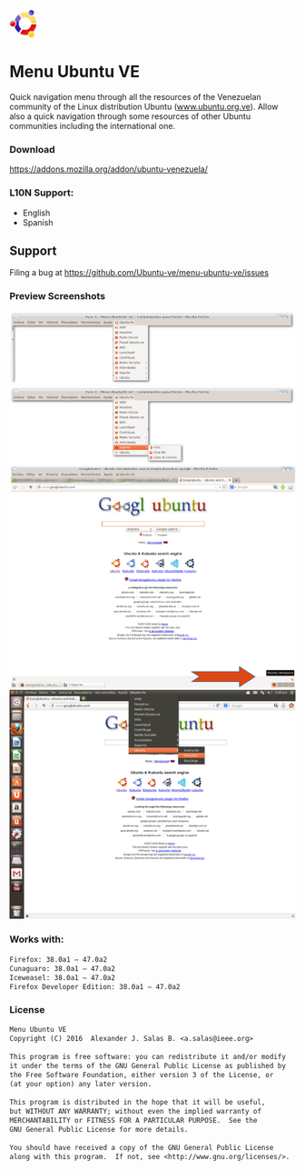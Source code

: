![ubuntuve-logo](https://raw.githubusercontent.com/Ubuntu-ve/menu-ubuntu-ve/master/press/logo/ubuntuve_logo.png "ubuntuve")
# Menu Ubuntu VE
Quick navigation menu through all the resources of the Venezuelan community of the Linux distribution Ubuntu (www.ubuntu.org.ve). Allow also a quick navigation through some resources of other Ubuntu communities including the international one.

### Download
https://addons.mozilla.org/addon/ubuntu-venezuela/

### L10N Support:
* English
* Spanish

## Support
Filing a bug at https://github.com/Ubuntu-ve/menu-ubuntu-ve/issues

### Preview Screenshots
![ubuntuve-png](https://raw.githubusercontent.com/Ubuntu-ve/menu-ubuntu-ve/master/press/screens/100740.png "ubuntuve") <br/>
![ubuntuve-png](https://raw.githubusercontent.com/Ubuntu-ve/menu-ubuntu-ve/master/press/screens/100742.png "ubuntuve") <br/>
![ubuntuve-png](https://raw.githubusercontent.com/Ubuntu-ve/menu-ubuntu-ve/master/press/screens/100744.png "ubuntuve") <br/>
![ubuntuve-png](https://raw.githubusercontent.com/Ubuntu-ve/menu-ubuntu-ve/master/press/screens/100750.png "ubuntuve")

### Works with:

    Firefox: 38.0a1 – 47.0a2
    Cunaguaro: 38.0a1 – 47.0a2
    Iceweasel: 38.0a1 – 47.0a2
    Firefox Developer Edition: 38.0a1 – 47.0a2

### License
    Menu Ubuntu VE
    Copyright (C) 2016  Alexander J. Salas B. <a.salas@ieee.org>

    This program is free software: you can redistribute it and/or modify
    it under the terms of the GNU General Public License as published by
    the Free Software Foundation, either version 3 of the License, or
    (at your option) any later version.

    This program is distributed in the hope that it will be useful,
    but WITHOUT ANY WARRANTY; without even the implied warranty of
    MERCHANTABILITY or FITNESS FOR A PARTICULAR PURPOSE.  See the
    GNU General Public License for more details.

    You should have received a copy of the GNU General Public License
    along with this program.  If not, see <http://www.gnu.org/licenses/>.
